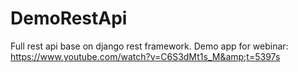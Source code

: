 # DemoRestApi
Full rest api base on django rest framework. Demo app for webinar: https://www.youtube.com/watch?v=C6S3dMt1s_M&amp;t=5397s
